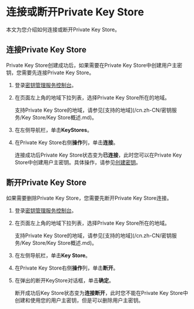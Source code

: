 # 连接或断开Private Key Store

本文为您介绍如何连接或断开Private Key Store。

## 连接Private Key Store

Private Key Store创建成功后，如果需要在Private Key Store中创建用户主密钥，您需要先连接Private Key Store。

1.  登录[密钥管理服务控制台](https://kms.console.aliyun.com)。

2.  在页面左上角的地域下拉列表，选择Private Key Store所在的地域。

    支持Private Key Store的地域，请参见[支持的地域](/cn.zh-CN/密钥服务/Key Store/Key Store概述.md)。

3.  在左侧导航栏，单击**KeyStores**。

4.  在Private Key Store右侧**操作**列，单击**连接**。

    连接成功后Private Key Store状态变为**已连接**，此时您可以在Private Key Store中创建用户主密钥。具体操作，请参见[创建密钥](/cn.zh-CN/快速入门/管理和使用密钥/创建密钥.md)。


## 断开Private Key Store

如果需要删除Private Key Store，您需要先断开Private Key Store连接。

1.  登录[密钥管理服务控制台](https://kms.console.aliyun.com)。

2.  在页面左上角的地域下拉列表，选择Private Key Store所在的地域。

    支持Private Key Store的地域，请参见[支持的地域](/cn.zh-CN/密钥服务/Key Store/Key Store概述.md)。

3.  在左侧导航栏，单击**Key Store**。

4.  在Private Key Store右侧**操作**列，单击**断开**。

5.  在弹出的断开KeyStore对话框，单击**确定**。

    断开成功后Key Store状态变为**连接断开**，此时您不能在Private Key Store中创建和使用您的用户主密钥，但是可以删除用户主密钥。


